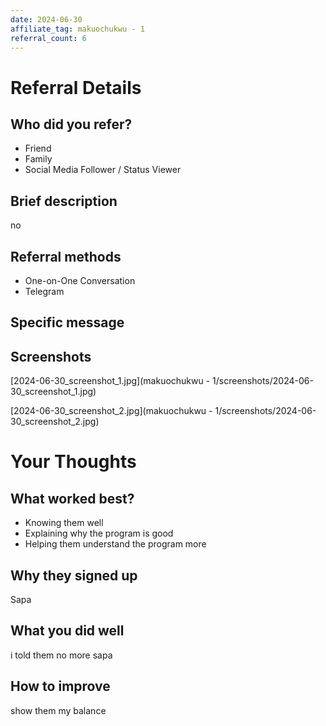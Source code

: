 ```yaml
---
date: 2024-06-30
affiliate_tag: makuochukwu - 1
referral_count: 6
---
```


# Referral Details

## Who did you refer?
- Friend
- Family
- Social Media Follower / Status Viewer

## Brief description
no

## Referral methods
- One-on-One Conversation
- Telegram

## Specific message


## Screenshots
[2024-06-30_screenshot_1.jpg](makuochukwu - 1/screenshots/2024-06-30_screenshot_1.jpg)

[2024-06-30_screenshot_2.jpg](makuochukwu - 1/screenshots/2024-06-30_screenshot_2.jpg)


# Your Thoughts

## What worked best?
- Knowing them well
- Explaining why the program is good
- Helping them understand the program more

## Why they signed up
Sapa

## What you did well
i told them no more sapa

## How to improve
show them my balance
